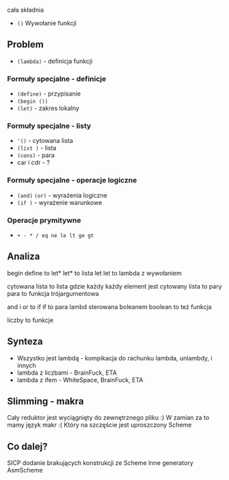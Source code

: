 
cała składnia
* `()` Wywołanie funkcji

## Problem

* `(lambda)` - definicja funkcji

### Formuły specjalne - definicje
* `(define)` - przypisanie
* `(begin ())`
* `(let)` - zakres lokalny 

### Formuły specjalne - listy
* `'()` - cytowana lista
* `(list )` - lista
* `(cons)` - para
* car i cdr - ?

### Formuły specjalne - operacje logiczne
* `(and)` `(or)` - wyrażenia logiczne
* `(if )` - wyrażenie warunkowe

### Operacje prymitywne
* `+ - * / eq ne le lt ge gt`

## Analiza
begin define to let*
let* to lista let
let to lambda z wywołaniem

cytowana lista to lista gdzie każdy każdy element jest cytowany
lista to pary
para to funkcja trójargumentowa

and i or to if
if to para lambd sterowana boleanem
boolean to też funkcja

liczby to funkcje

## Synteza
* Wszystko jest lambdą - kompikacja do rachunku lambda, unlambdy, i innych
* lambda z liczbami - BrainFuck, ETA
* lambda z ifem - WhiteSpace, BrainFuck, ETA

## Slimming - makra

Cały reduktor jest wyciągnięty do zewnętrznego pliku :)
W zamian za to mamy język makr :(
Który na szczęście jest uproszczony Scheme

## Co dalej?
SICP
dodanie brakujących konstrukcji ze Scheme
Inne generatory AsmScheme
